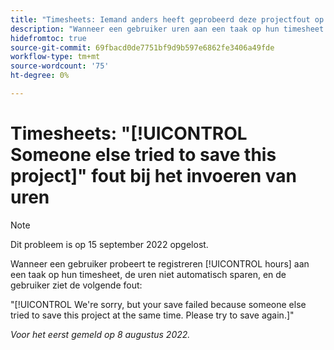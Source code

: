 ```yaml
---
title: "Timesheets: Iemand anders heeft geprobeerd deze projectfout op te slaan tijdens het invoeren van uren."
description: "Wanneer een gebruiker uren aan een taak op hun timesheet probeert te registreren, autosave niet, en de gebruiker ziet een fout."
hidefromtoc: true
source-git-commit: 69fbacd0de7751bf9d9b597e6862fe3406a49fde
workflow-type: tm+mt
source-wordcount: '75'
ht-degree: 0%

---
```



# Timesheets: &quot;[!UICONTROL Someone else tried to save this project]&quot; fout bij het invoeren van uren

>[!NOTE]
>
>Dit probleem is op 15 september 2022 opgelost.

Wanneer een gebruiker probeert te registreren [!UICONTROL hours] aan een taak op hun timesheet, de uren niet automatisch sparen, en de gebruiker ziet de volgende fout:

&quot;[!UICONTROL We're sorry, but your save failed because someone else tried to save this project at the same time. Please try to save again.]&quot;

_Voor het eerst gemeld op 8 augustus 2022._

